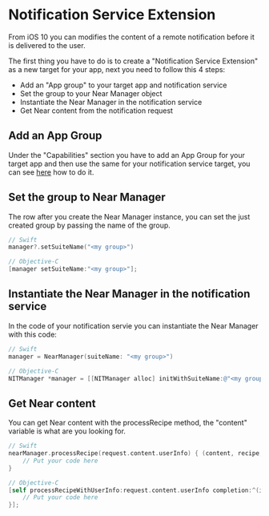 # Notification Service Extension

From iOS 10 you can modifies the content of a remote notification before it is delivered to the user.

The first thing you have to do is to create a "Notification Service Extension" as a new target for your app, next you need to follow this 4 steps:

* Add an "App group" to your target app and notification service
* Set the group to your Near Manager object
* Instantiate the Near Manager in the notification service
* Get Near content from the notification request

## Add an App Group

Under the "Capabilities" section you have to add an App Group for your target app and then use the same for your notification service target, you can see [here](https://developer.apple.com/library/content/documentation/IDEs/Conceptual/AppDistributionGuide/AddingCapabilities/AddingCapabilities.html#//apple_ref/doc/uid/TP40012582-CH26-SW61) how to do it.

## Set the group to Near Manager

The row after you create the Near Manager instance, you can set the just created group by passing the name of the group.

```swift
// Swift
manager?.setSuiteName("<my group>")
```

```objective-c
// Objective-C
[manager setSuiteName:"<my group>"];
```

## Instantiate the Near Manager in the notification service

In the code of your notification servie you can instantiate the Near Manager with this code:

```swift
// Swift
manager = NearManager(suiteName: "<my group>")
```

```objective-c
// Objective-C
NITManager *manager = [[NITManager alloc] initWithSuiteName:@"<my group>"];
```

## Get Near content

You can get Near content with the processRecipe method, the "content" variable is what are you looking for.

```swift
// Swift
nearManager.processRecipe(request.content.userInfo) { (content, recipe, error) in
    // Put your code here
}
```

```objective-c
// Objective-C
[self processRecipeWithUserInfo:request.content.userInfo completion:^(id  _Nullable object, NITRecipe * _Nullable recipe, NSError * _Nullable error) {
    // Put your code here
}];
```
